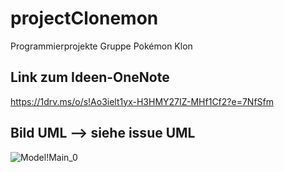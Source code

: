 # projectClonemon

Programmierprojekte Gruppe Pokémon Klon

## Link zum Ideen-OneNote
https://1drv.ms/o/s!Ao3ielt1yx-H3HMY27IZ-MHf1Cf2?e=7NfSfm

## Bild UML --> siehe issue UML
![Model!Main_0](https://github.com/jRose703/projectClonemon/assets/117487931/8a46ffd9-b251-474b-97d2-2abfe1ca370e)
